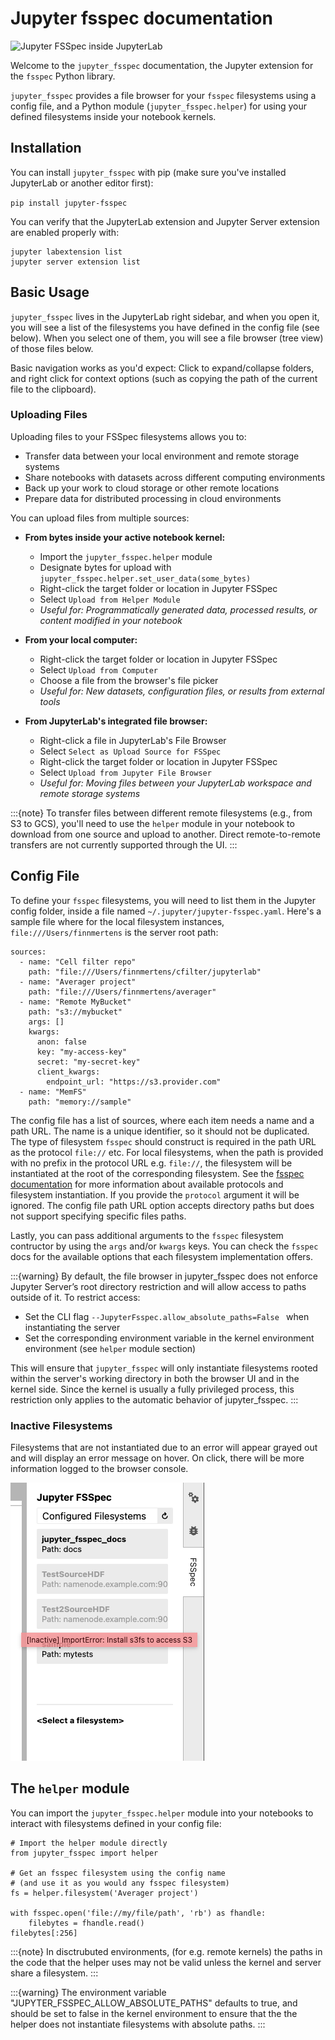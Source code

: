# Jupyter fsspec documentation

![Jupyter FSSpec inside JupyterLab](_static/extension_example_1.png 'Jupyter FSSpec inside JupyterLab')

Welcome to the `jupyter_fsspec` documentation, the Jupyter extension for the `fsspec` Python library.

`jupyter_fsspec` provides a file browser for your `fsspec` filesystems using a config file, and a Python module (`jupyter_fsspec.helper`) for using your defined filesystems inside your notebook kernels.

## Installation

You can install `jupyter_fsspec` with pip (make sure you've installed JupyterLab or another editor first):

`pip install jupyter-fsspec`

You can verify that the JupyterLab extension and Jupyter Server extension are enabled properly with:

```
jupyter labextension list
jupyter server extension list
```

## Basic Usage

`jupyter_fsspec` lives in the JupyterLab right sidebar, and when you open it, you will
see a list of the filesystems you have defined in the config file (see below). When
you select one of them, you will see a file browser (tree view) of those files below.

Basic navigation works as you'd expect: Click to expand/collapse folders, and right click for
context options (such as copying the path of the current file to the clipboard).

### Uploading Files

Uploading files to your FSSpec filesystems allows you to:

- Transfer data between your local environment and remote storage systems
- Share notebooks with datasets across different computing environments
- Back up your work to cloud storage or other remote locations
- Prepare data for distributed processing in cloud environments

You can upload files from multiple sources:

- **From bytes inside your active notebook kernel:**

  - Import the `jupyter_fsspec.helper` module
  - Designate bytes for upload with
    `jupyter_fsspec.helper.set_user_data(some_bytes)`
  - Right-click the target folder or location in Jupyter FSSpec
  - Select `Upload from Helper Module`
  - _Useful for: Programmatically generated data, processed results, or content
    modified in your notebook_

- **From your local computer:**

  - Right-click the target folder or location in Jupyter FSSpec
  - Select `Upload from Computer`
  - Choose a file from the browser's file picker
  - _Useful for: New datasets, configuration files, or results from external
    tools_

- **From JupyterLab's integrated file browser:**
  - Right-click a file in JupyterLab's File Browser
  - Select `Select as Upload Source for FSSpec`
  - Right-click the target folder or location in Jupyter FSSpec
  - Select `Upload from Jupyter File Browser`
  - _Useful for: Moving files between your JupyterLab workspace and remote
    storage systems_

:::{note}
To transfer files between different remote filesystems (e.g., from S3
to GCS), you'll need to use the `helper` module in your notebook to download
from one source and upload to another. Direct remote-to-remote transfers are not
currently supported through the UI.
:::

## Config File

To define your `fsspec` filesystems, you will need to list them in the Jupyter config folder,
inside a file named `~/.jupyter/jupyter-fsspec.yaml`. Here's a sample file where for the local
filesystem instances, `file:///Users/finnmertens` is the server root path:

```
sources:
  - name: "Cell filter repo"
    path: "file:///Users/finnmertens/cfilter/jupyterlab"
  - name: "Averager project"
    path: "file:///Users/finnmertens/averager"
  - name: "Remote MyBucket"
    path: "s3://mybucket"
    args: []
    kwargs:
      anon: false
      key: "my-access-key"
      secret: "my-secret-key"
      client_kwargs:
        endpoint_url: "https://s3.provider.com"
  - name: "MemFS"
    path: "memory://sample"
```

The config file has a list of sources, where each item needs a name and a path URL. The name
is a unique identifier, so it should not be duplicated. The type of filesystem `fsspec` should
construct is required in the path URL as the protocol `file://` etc. For local filesystems,
when the path is provided with no prefix in the protocol URL e.g. `file://`,
the filesystem will be instantiated at the root of the corresponding filesystem.
See the [fsspec documentation](https://filesystem-spec.readthedocs.io/en/latest/usage.html#instantiate-a-file-system)
for more information about available protocols and filesystem instantiation.
If you provide the `protocol` argument it will be ignored. The config file path URL
option accepts directory paths but does not support specifying specific files paths.

Lastly, you can pass additional arguments to the `fsspec` filesystem contructor by using the
`args` and/or `kwargs` keys. You can check the `fsspec` docs for the available options that
each filesystem implementation offers.

:::{warning}
By default, the file browser in jupyter_fsspec does not enforce Jupyter Server’s root
directory restriction and will allow access to paths outside of it. To restrict access:

- Set the CLI flag `--JupyterFsspec.allow_absolute_paths=False ` when instantiating the server
- Set the corresponding environment variable in the kernel environment environment (see `helper` module section)

This will ensure that `jupyter_fsspec` will only instantiate filesystems rooted within
the server's working directory in both the browser UI and in the kernel side.
Since the kernel is usually a fully privileged process, this restriction only applies to the automatic behavior of jupyter_fsspec.
:::

### Inactive Filesystems

Filesystems that are not instantiated due to an error will appear grayed out and will display an error message on hover.
On click, there will be more information logged to the browser console.

![Jupyter FSSpec Inactive Filesystem](_static/s3fs_inactive.png 'Jupyter FSSpec Inactive Filesystem')

## The `helper` module

You can import the `jupyter_fsspec.helper` module into your notebooks to interact with
filesystems defined in your config file:

```
# Import the helper module directly
from jupyter_fsspec import helper

# Get an fsspec filesystem using the config name
# (and use it as you would any fsspec filesystem)
fs = helper.filesystem('Averager project')

with fsspec.open('file://my/file/path', 'rb') as fhandle:
    filebytes = fhandle.read()
filebytes[:256]
```

:::{note}
In disctrubuted environments, (for e.g. remote kernels) the paths in the code
that the helper uses may not be valid unless the kernel and server share a filesystem.
:::

:::{warning}
The environment variable "JUPYTER_FSSPEC_ALLOW_ABSOLUTE_PATHS" defaults to true, and
should be set to false in the kernel environment to ensure that the the helper does not
instantiate filesystems with absolute paths.
:::

<!--
TODO populate this
```{toctree}
examples/content_child1.md
examples/content_child2.md
``` -->
